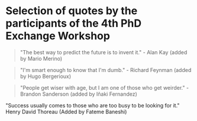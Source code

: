 # Selection of quotes by the participants of the 4th PhD Exchange Workshop

> "The best way to predict the future is to invent it." - Alan Kay (added by Mario Merino)

> "I'm smart enough to know that I'm dumb." - Richard Feynman (added by Hugo Bergerioux)

> "People get wiser with age, but I am one of those who get weirder." - Brandon Sanderson (added by Iñaki Fernandez)

  "Success usually comes to those who are too busy to be looking for it." Henry David Thoreau (Added by Fateme Baneshi) 